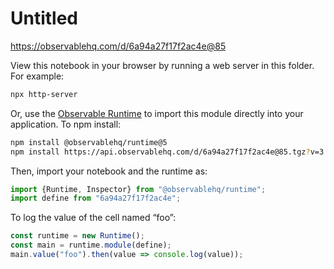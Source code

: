 # Untitled

https://observablehq.com/d/6a94a27f17f2ac4e@85

View this notebook in your browser by running a web server in this folder. For
example:

~~~sh
npx http-server
~~~

Or, use the [Observable Runtime](https://github.com/observablehq/runtime) to
import this module directly into your application. To npm install:

~~~sh
npm install @observablehq/runtime@5
npm install https://api.observablehq.com/d/6a94a27f17f2ac4e@85.tgz?v=3
~~~

Then, import your notebook and the runtime as:

~~~js
import {Runtime, Inspector} from "@observablehq/runtime";
import define from "6a94a27f17f2ac4e";
~~~

To log the value of the cell named “foo”:

~~~js
const runtime = new Runtime();
const main = runtime.module(define);
main.value("foo").then(value => console.log(value));
~~~
